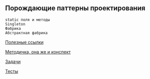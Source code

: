 ## Порождающие паттерны проектирования
```
static поля и методы
Singleton
Фабрика
Абстрактная фабрика
```

[Полезные ссылки](urls.md)

[Методичка, она же и конспект](students.md)

[Задачи](tasks/)

[Тесты](tests.md)